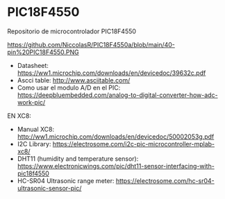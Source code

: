 # PIC18F4550
Repositorio de microcontrolador PIC18F4550

https://github.com/NiccolasR/PIC18F4550a/blob/main/40-pin%20PIC18F4550.PNG

- Datasheet: https://ww1.microchip.com/downloads/en/devicedoc/39632c.pdf
- Ascci table: http://www.asciitable.com/
- Como usar el modulo A/D en el PIC: https://deepbluembedded.com/analog-to-digital-converter-how-adc-work-pic/

EN XC8:
- Manual XC8: http://ww1.microchip.com/downloads/en/devicedoc/50002053g.pdf
- I2C Library: https://electrosome.com/i2c-pic-microcontroller-mplab-xc8/
- DHT11 (humidity and temperature sensor): https://www.electronicwings.com/pic/dht11-sensor-interfacing-with-pic18f4550
- HC-SR04 Ultrasonic range meter: https://electrosome.com/hc-sr04-ultrasonic-sensor-pic/
